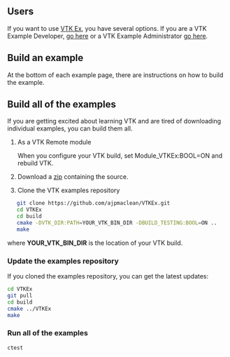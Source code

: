 ## Users

If you want to use [VTK Ex](https://github.com/ajpmaclean/VTKEx), you have several options. If you are a VTK Example Developer, [go here](../ForDevelopers) or a VTK Example Administrator [go here](../ForAdministrators).

## Build an example

At the bottom of each example page, there are instructions on how to build the example.

## Build all of the examples

If you are getting excited about learning VTK and are tired of
downloading individual examples, you can build them all.

1. As a VTK Remote module

   When you configure your VTK build, set Module_VTKEx:BOOL=ON and rebuild VTK.

2. Download a [zip](https://github.com/ajpmaclean/VTKEx/archive/master.zip) containing the source.

3. Clone the VTK examples repository

``` bash
   git clone https://github.com/ajpmaclean/VTKEx.git
   cd VTKEx
   cd build
   cmake -DVTK_DIR:PATH=YOUR_VTK_BIN_DIR -DBUILD_TESTING:BOOL=ON ..
   make
```

   where **YOUR_VTK_BIN_DIR** is the location of your VTK build.

### Update the examples repository

If you cloned the examples repository, you can get the latest updates:

``` bash
cd VTKEx
git pull
cd build
cmake ../VTKEx
make
```

### Run all of the examples

``` bash
ctest
```
